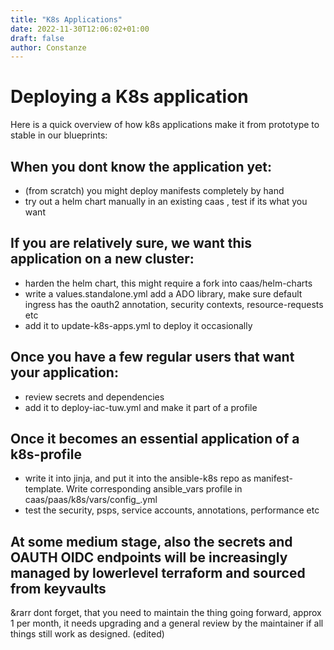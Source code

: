 ```yaml
---
title: "K8s Applications"
date: 2022-11-30T12:06:02+01:00
draft: false
author: Constanze
---
```


# Deploying a K8s application
Here is a quick overview of how k8s applications make it from prototype to stable in our blueprints:

## When you dont know the application yet:
+ (from scratch) you might deploy manifests completely by hand
+ try out a helm chart manually in an existing caas , test if its what you want
## If you are relatively sure, we want this application on a new cluster:
+ harden the helm chart, this might require a fork into caas/helm-charts
+ write a values.standalone.yml add a ADO library,  make sure default ingress has the oauth2 annotation, security contexts, resource-requests etc
+ add it to update-k8s-apps.yml to deploy it occasionally
## Once you have a few regular users that want your application:
+ review secrets and dependencies
+ add it to deploy-iac-tuw.yml and make it part of a profile
## Once it becomes an essential application of a k8s-profile
+ write it into jinja, and put it into the ansible-k8s repo as manifest-template. Write corresponding ansible_vars profile in caas/paas/k8s/vars/config_<profile>.yml 
+ test the security, psps, service accounts, annotations, performance etc
## At some medium stage, also the secrets and OAUTH OIDC endpoints will be increasingly managed by lowerlevel terraform and sourced from keyvaults

&rarr dont forget, that you need to maintain the thing going forward, approx 1 per month, it needs upgrading and a general review by the maintainer if all things still work as designed. (edited) 

